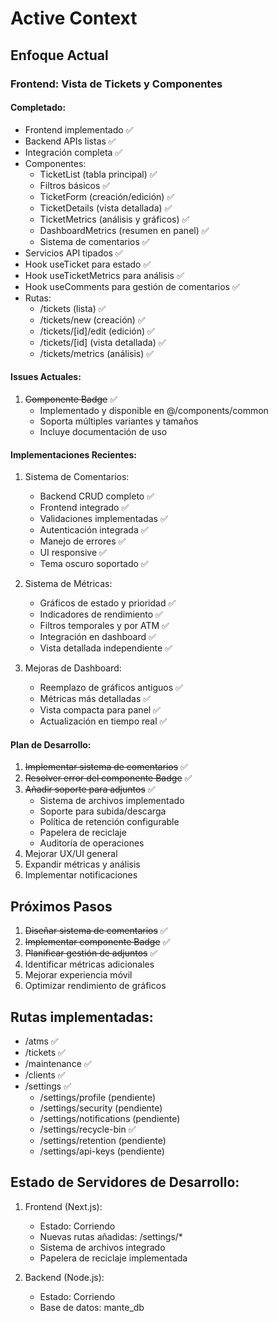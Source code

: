# Active Context

## Enfoque Actual

### Frontend: Vista de Tickets y Componentes

#### Completado:

- Frontend implementado ✅
- Backend APIs listas ✅
- Integración completa ✅
- Componentes:
  - TicketList (tabla principal) ✅
  - Filtros básicos ✅
  - TicketForm (creación/edición) ✅
  - TicketDetails (vista detallada) ✅
  - TicketMetrics (análisis y gráficos) ✅
  - DashboardMetrics (resumen en panel) ✅
  - Sistema de comentarios ✅
- Servicios API tipados ✅
- Hook useTicket para estado ✅
- Hook useTicketMetrics para análisis ✅
- Hook useComments para gestión de comentarios ✅
- Rutas:
  - /tickets (lista) ✅
  - /tickets/new (creación) ✅
  - /tickets/[id]/edit (edición) ✅
  - /tickets/[id] (vista detallada) ✅
  - /tickets/metrics (análisis) ✅

#### Issues Actuales:

1. ~~Componente Badge~~ ✅
   - Implementado y disponible en @/components/common
   - Soporta múltiples variantes y tamaños
   - Incluye documentación de uso

#### Implementaciones Recientes:

1. Sistema de Comentarios:

   - Backend CRUD completo ✅
   - Frontend integrado ✅
   - Validaciones implementadas ✅
   - Autenticación integrada ✅
   - Manejo de errores ✅
   - UI responsive ✅
   - Tema oscuro soportado ✅

2. Sistema de Métricas:

   - Gráficos de estado y prioridad ✅
   - Indicadores de rendimiento ✅
   - Filtros temporales y por ATM ✅
   - Integración en dashboard ✅
   - Vista detallada independiente ✅

3. Mejoras de Dashboard:
   - Reemplazo de gráficos antiguos ✅
   - Métricas más detalladas ✅
   - Vista compacta para panel ✅
   - Actualización en tiempo real ✅

#### Plan de Desarrollo:

1. ~~Implementar sistema de comentarios~~ ✅
2. ~~Resolver error del componente Badge~~ ✅
3. ~~Añadir soporte para adjuntos~~ ✅
   - Sistema de archivos implementado
   - Soporte para subida/descarga
   - Política de retención configurable
   - Papelera de reciclaje
   - Auditoría de operaciones
4. Mejorar UX/UI general
5. Expandir métricas y análisis
6. Implementar notificaciones

## Próximos Pasos

1. ~~Diseñar sistema de comentarios~~ ✅
2. ~~Implementar componente Badge~~ ✅
3. ~~Planificar gestión de adjuntos~~ ✅
4. Identificar métricas adicionales
5. Mejorar experiencia móvil
6. Optimizar rendimiento de gráficos

## Rutas implementadas:

- /atms ✅
- /tickets ✅
- /maintenance ✅
- /clients ✅
- /settings ✅
  - /settings/profile (pendiente)
  - /settings/security (pendiente)
  - /settings/notifications (pendiente)
  - /settings/recycle-bin ✅
  - /settings/retention (pendiente)
  - /settings/api-keys (pendiente)

## Estado de Servidores de Desarrollo:

1. Frontend (Next.js):

   - Estado: Corriendo
   - Nuevas rutas añadidas: /settings/\*
   - Sistema de archivos integrado
   - Papelera de reciclaje implementada

2. Backend (Node.js):
   - Estado: Corriendo
   - Base de datos: mante_db
